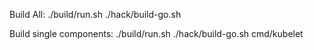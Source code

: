 Build All:
./build/run.sh ./hack/build-go.sh

Build single components:
./build/run.sh ./hack/build-go.sh cmd/kubelet


